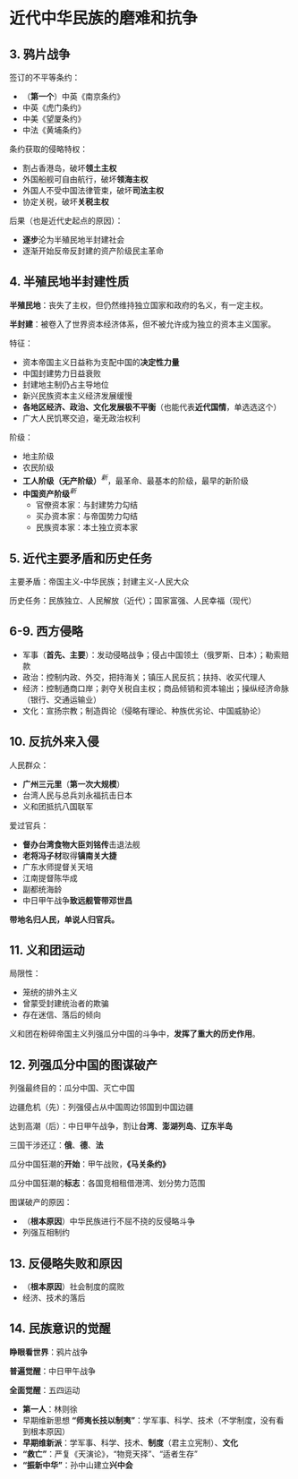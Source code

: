 # 近代中华民族的磨难和抗争

## 3. 鸦片战争

签订的不平等条约：
+ （**第一个**）中英《南京条约》
+ 中英《虎门条约》
+ 中美《望厦条约》
+ 中法《黄埔条约》

条约获取的侵略特权：
+ 割占香港岛，破坏**领土主权**
+ 外国船舰可自由航行，破坏**领海主权**
+ 外国人不受中国法律管束，破坏**司法主权**
+ 协定关税，破坏**关税主权**

后果（也是近代史起点的原因）：
+ **逐步**沦为半殖民地半封建社会
+ 逐渐开始反帝反封建的资产阶级民主革命

## 4. 半殖民地半封建性质

**半殖民地**：丧失了主权，但仍然维持独立国家和政府的名义，有一定主权。

**半封建**：被卷入了世界资本经济体系，但不被允许成为独立的资本主义国家。

特征：
+ 资本帝国主义日益称为支配中国的**决定性力量**
+ 中国封建势力日益衰败
+ 封建地主制仍占主导地位
+ 新兴民族资本主义经济发展缓慢
+ **各地区经济、政治、文化发展极不平衡**（也能代表**近代国情**，单选选这个）
+ 广大人民饥寒交迫，毫无政治权利

阶级：
+ 地主阶级
+ 农民阶级
+ **工人阶级（无产阶级）**$^{新}$，最革命、最基本的阶级，最早的新阶级
+ **中国资产阶级**$^{新}$
    + 官僚资本家：与封建势力勾结
    + 买办资本家：与帝国势力勾结
    + 民族资本家：本土独立资本家

## 5. 近代主要矛盾和历史任务

主要矛盾：帝国主义-中华民族；封建主义-人民大众

历史任务：民族独立、人民解放（近代）；国家富强、人民幸福（现代）

## 6-9. 西方侵略

+ 军事（**首先、主要**）：发动侵略战争；侵占中国领土（俄罗斯、日本）；勒索赔款
+ 政治：控制内政、外交，把持海关；镇压人民反抗；扶持、收买代理人
+ 经济：控制通商口岸；剥夺关税自主权；商品倾销和资本输出；操纵经济命脉（银行、交通运输业）
+ 文化：宣扬宗教；制造舆论（侵略有理论、种族优劣论、中国威胁论）

## 10. 反抗外来入侵

人民群众：
+ **广州三元里**（**第一次大规模**）
+ 台湾人民与总兵刘永福抗击日本
+ 义和团抵抗八国联军

爱过官兵：
+ **督办台湾食物大臣刘铭传**击退法舰
+ **老将冯子材**取得**镇南关大捷**
+ 广东水师提督关天培
+ 江南提督陈华成
+ 副都统海龄
+ 中日甲午战争**致远舰管带邓世昌**

**带地名归人民，单说人归官兵。**

## 11. 义和团运动

局限性：

+ 笼统的排外主义
+ 曾蒙受封建统治者的欺骗
+ 存在迷信、落后的倾向

义和团在粉碎帝国主义列强瓜分中国的斗争中，**发挥了重大的历史作用**。

## 12. 列强瓜分中国的图谋破产

列强最终目的：瓜分中国、灭亡中国

边疆危机（先）：列强侵占从中国周边邻国到中国边疆

达到高潮（后）：中日甲午战争，割让**台湾**、**澎湖列岛**、**辽东半岛**

三国干涉还辽：**俄**、**德**、**法**

瓜分中国狂潮的**开始**：甲午战败，**《马关条约》**

瓜分中国狂潮的**标志**：各国竞相租借港湾、划分势力范围

图谋破产的原因：

+ （**根本原因**）中华民族进行不屈不挠的反侵略斗争
+ 列强互相制约

## 13. 反侵略失败和原因

+ （**根本原因**）社会制度的腐败
+ 经济、技术的落后

## 14. 民族意识的觉醒

**睁眼看世界**：鸦片战争

**普遍觉醒**：中日甲午战争

**全面觉醒**：五四运动

+ **第一人**：林则徐
+ 早期维新思想 **“师夷长技以制夷”**：学军事、科学、技术（不学制度，没有看到根本原因）
+ **早期维新派**：学军事、科学、技术、**制度**（君主立宪制）、**文化**
+ **“救亡”**：严复《天演论》，“物竞天择”、“适者生存”
+ **“振新中华”**：孙中山建立**兴中会**